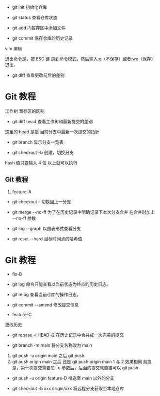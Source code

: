 - git init 初始化仓库

- git status 查看仓库状态

- git add 向暂存区中添加文件

- git commit 保存仓库的历史记录

vim 编辑

退出命令是，按 ESC 键 跳到命令模式，然后输入:q（不保存）或者:wq（保存） 退出。

- git diff 查看更改前后的差别

# Git 教程

工作树 暂存区的区别

- git diff head 查看工作树和最新提交的差别

这里的 head 是指 当前分支中最新一次提交的指针

- git branch 显示分支一览表

- git checkout -b 创建，切换分支

hash 值只要输入 4 位 以上就可以执行

## Git 教程

1. feature-A

- git checkout - 切换回上一分支

- git merge --no-ff 为了在历史记录中明确记录下本次分支合并 在合并时加上 --no-ff 参数

- git log --graph 以图表形式查看分支

- git reset --hard 目标时间点的哈希值

# Git 教程

- fix-B

- git log 命令只能查看以当前状态为终点的历史日志。
- git relog 查看当前仓库的操作日志。

- git commit --amend 修改提交信息

- feature-C

更改历史

- git rebase -i HEAD~2 在历史记录中合并成一次完美的提交

- git branch -m main 将分支名称改为 main

1.  git push -u origin main 之后 git push
2.  git push origin main 之后 还是 git push origin main
    1 与 2 效果相同
    前提是，第一次提交需要加 -u 参数后，后面的提交就直接可以 git push

- git push -u origin feature-D 推送至 main 以外的分支

- git checkout -b xxx origin/xxx 将远程分支获取至本地仓库
